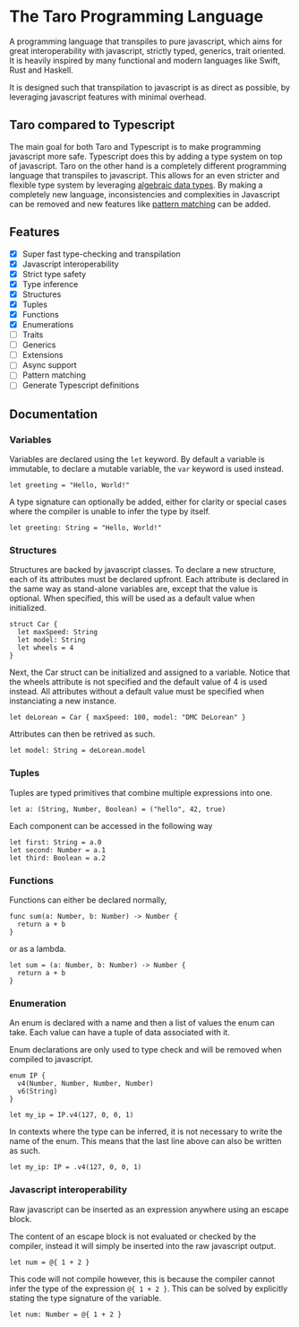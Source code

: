 # The Taro Programming Language

A programming language that transpiles to pure javascript,
which aims for great interoperability with javascript, strictly typed, generics, trait oriented.
It is heavily inspired by many functional and modern languages like Swift, Rust and Haskell.

It is designed such that transpilation to javascript is as direct as possible, by leveraging javascript features with minimal overhead.

## Taro compared to Typescript

The main goal for both Taro and Typescript is to make programming javascript more safe.
Typescript does this by adding a type system on top of javascript.
Taro on the other hand is a completely different programming language that transpiles to javascript.
This allows for an even stricter and flexible type system by leveraging [algebraic data types](https://en.wikipedia.org/wiki/Algebraic_data_type).
By making a completely new language, inconsistencies and complexities in Javascript can be removed and new features like [pattern matching](https://en.wikipedia.org/wiki/Pattern_matching) can be added.

## Features

- [x] Super fast type-checking and transpilation
- [x] Javascript interoperability
- [x] Strict type safety
- [x] Type inference
- [x] Structures
- [x] Tuples
- [x] Functions
- [x] Enumerations
- [ ] Traits
- [ ] Generics
- [ ] Extensions
- [ ] Async support
- [ ] Pattern matching
- [ ] Generate Typescript definitions

## Documentation

### Variables

Variables are declared using the `let` keyword.
By default a variable is immutable, to declare a mutable variable, the `var` keyword is used instead.

```
let greeting = "Hello, World!"
```

A type signature can optionally be added, either for clarity or special cases where the compiler is unable to infer the type by itself.

```
let greeting: String = "Hello, World!"
```

### Structures

Structures are backed by javascript classes.
To declare a new structure, each of its attributes must be declared upfront.
Each attribute is declared in the same way as stand-alone variables are,
except that the value is optional.
When specified, this will be used as a default value when initialized.

```
struct Car {
  let maxSpeed: String
  let model: String
  let wheels = 4
}
```

Next, the Car struct can be initialized and assigned to a variable.
Notice that the wheels attribute is not specified and the default value of 4 is used instead.
All attributes without a default value must be specified when instanciating a new instance.

```
let deLorean = Car { maxSpeed: 100, model: "DMC DeLorean" }
```

Attributes can then be retrived as such.

```
let model: String = deLorean.model
```

### Tuples

Tuples are typed primitives that combine multiple expressions into one.

```
let a: (String, Number, Boolean) = ("hello", 42, true)
```

Each component can be accessed in the following way

```
let first: String = a.0
let second: Number = a.1
let third: Boolean = a.2
```

### Functions

Functions can either be declared normally,

```
func sum(a: Number, b: Number) -> Number {
  return a + b
}
```

or as a lambda.

```
let sum = (a: Number, b: Number) -> Number {
  return a + b
}
```

### Enumeration

An enum is declared with a name and then a list of values the enum can take.
Each value can have a tuple of data associated with it.

Enum declarations are only used to type check and will be removed when compiled to javascript.

```
enum IP {
  v4(Number, Number, Number, Number)
  v6(String)
}

let my_ip = IP.v4(127, 0, 0, 1)
```

In contexts where the type can be inferred, it is not necessary to write the name of the enum.
This means that the last line above can also be written as such.

```
let my_ip: IP = .v4(127, 0, 0, 1)
```

### Javascript interoperability

Raw javascript can be inserted as an expression anywhere using an escape block.

The content of an escape block is not evaluated or checked by the compiler,
instead it will simply be inserted into the raw javascript output.

```
let num = @{ 1 + 2 }
```

This code will not compile however, this is because the compiler cannot infer the type of the expression `@{ 1 + 2 }`.
This can be solved by explicitly stating the type signature of the variable.

```
let num: Number = @{ 1 + 2 }
```
